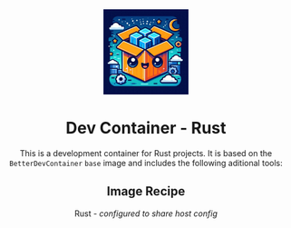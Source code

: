 <center><img src="./assets/logo.jpeg" height="150" />

# Dev Container - Rust


This is a development container for Rust projects. It is based on the `BetterDevContainer` `base` image and includes the following aditional tools:


## Image Recipe

Rust - <i>configured to share host config</i>